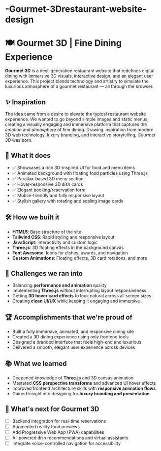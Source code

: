 # -Gourmet-3Drestaurant-website-design
# 🍽 Gourmet 3D | Fine Dining Experience

**Gourmet 3D** is a next-generation restaurant website that redefines digital dining with immersive 3D visuals, interactive design, and an elegant user experience. This project blends technology and artistry to simulate the luxurious atmosphere of a gourmet restaurant — all through the browser.

## ✨ Inspiration

The idea came from a desire to elevate the typical restaurant website experience. We wanted to go beyond simple images and static menus, creating a visually engaging and immersive platform that captures the *emotion* and *atmosphere* of fine dining. Drawing inspiration from modern 3D web technology, luxury branding, and interactive storytelling, *Gourmet 3D* was born.

## 🍴 What it does

- ✅ Showcases a rich 3D-inspired UI for food and menu items  
- ✅ Animated background with floating food particles using Three.js  
- ✅ Parallax-based 3D menu section  
- ✅ Hover-responsive 3D dish cards  
- ✅ Elegant booking/reservation form  
- ✅ Mobile-friendly and fully responsive layout  
- ✅ Stylish gallery with rotating and scaling image cards  

## 🛠 How we built it

- **HTML5**: Base structure of the site  
- **Tailwind CSS**: Rapid styling and responsive layout  
- **JavaScript**: Interactivity and custom logic  
- **Three.js**: 3D floating effects in the background canvas  
- **Font Awesome**: Icons for dishes, awards, and navigation  
- **Custom Animations**: Floating effects, 3D card rotations, and more  

## 🚧 Challenges we ran into

- Balancing **performance and animation** quality  
- Implementing **Three.js** without interrupting layout responsiveness  
- Getting **3D hover card effects** to look natural across all screen sizes  
- Creating **clean UI/UX** while keeping it engaging and immersive  

## 🏆 Accomplishments that we're proud of

- Built a fully immersive, animated, and responsive dining site  
- Created a 3D dining experience using only frontend tools  
- Designed a branded interface that feels high-end and luxurious  
- Delivered a smooth, elegant user experience across devices  

## 📚 What we learned

- Deepened knowledge of **Three.js** and 3D canvas animation  
- Mastered **CSS perspective transforms** and advanced UI hover effects  
- Improved frontend architecture skills with **responsive animation flows**  
- Gained insight into designing for **luxury branding and presentation**  

## 🚀 What's next for Gourmet 3D

- [ ] Backend integration for real-time reservations  
- [ ] Augmented reality food previews  
- [ ] Add Progressive Web App (PWA) capabilities  
- [ ] AI-powered dish recommendations and virtual assistants  
- [ ] Integrate voice-controlled navigation for accessibility  
